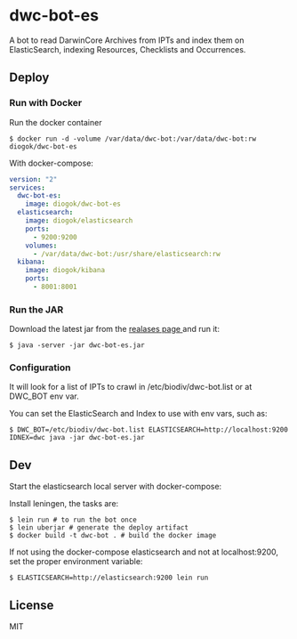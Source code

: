 # dwc-bot-es

A bot to read DarwinCore Archives from IPTs and index them on ElasticSearch, indexing Resources, Checklists and Occurrences.

## Deploy

### Run with Docker

Run the docker container

    $ docker run -d -volume /var/data/dwc-bot:/var/data/dwc-bot:rw diogok/dwc-bot-es

With docker-compose:

```yaml
version: "2"
services:
  dwc-bot-es:
    image: diogok/dwc-bot-es
  elasticsearch:
    image: diogok/elasticsearch
    ports:
      - 9200:9200
    volumes:
      - /var/data/dwc-bot:/usr/share/elasticsearch:rw
  kibana:
    image: diogok/kibana
    ports:
      - 8001:8001
```

### Run the JAR

Download the latest jar from the [ realases page ](https://github.com/diogok/dwc-bot-es/releases) and run it:

    $ java -server -jar dwc-bot-es.jar

### Configuration

It will look for a list of IPTs to crawl in /etc/biodiv/dwc-bot.list or at DWC\_BOT env var.

You can set the ElasticSearch and Index to use with env vars, such as:

    $ DWC_BOT=/etc/biodiv/dwc-bot.list ELASTICSEARCH=http://localhost:9200 IDNEX=dwc java -jar dwc-bot-es.jar

## Dev

Start the elasticsearch local server with docker-compose:



Install leningen, the tasks are:

    $ lein run # to run the bot once
    $ lein uberjar # generate the deploy artifact
    $ docker build -t dwc-bot . # build the docker image

If not using the docker-compose elasticsearch and not at localhost:9200, set the proper environment variable:

    $ ELASTICSEARCH=http://elasticsearch:9200 lein run

## License

MIT

